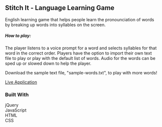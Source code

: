 ## Stitch It - Language Learning Game

English learning game that helps people learn the pronounciation of words by breaking up words into syllables on the screen. 

##### How to play: 
The player listens to a voice prompt for a word and selects syllables for that word in the correct order. Players have the option to import their own text file to play or play with the default list of words. Audio for the words can be sped up or slowed down to help the player. 

Download the sample text file, "sample-words.txt", to play with more words!

[Live Application](https://vinceleg.github.io/language-learning-game/)

### Built With

jQuery  
JavaScript  
HTML  
CSS  